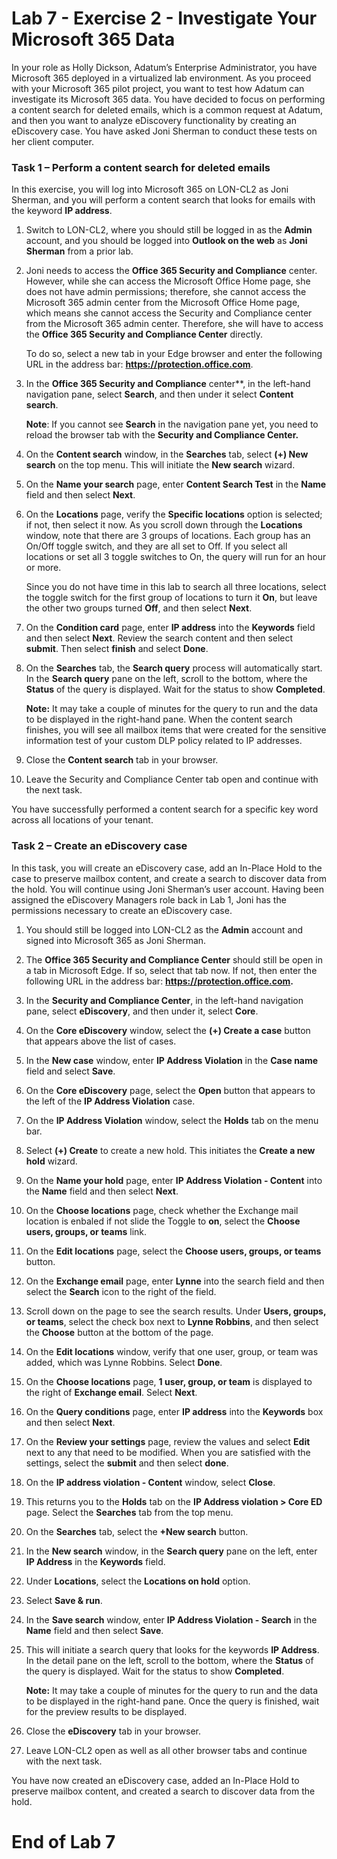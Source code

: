# Lab 7 - Exercise 2 - Investigate Your Microsoft 365 Data

In your role as Holly Dickson, Adatum’s Enterprise Administrator, you have Microsoft 365 deployed in a virtualized lab environment. As you proceed with your Microsoft 365 pilot project, you want to test how Adatum can investigate its Microsoft 365 data. You have decided to focus on performing a content search for deleted emails, which is a common request at Adatum, and then you want to analyze eDiscovery functionality by creating an eDiscovery case. You have asked Joni Sherman to conduct these tests on her client computer.

### Task 1 – Perform a content search for deleted emails

In this exercise, you will log into Microsoft 365 on LON-CL2 as Joni Sherman, and you will perform a content search that looks for emails with the keyword **IP address**.

1. Switch to LON-CL2, where you should still be logged in as the **Admin** account, and you should be logged into **Outlook on the web** as **Joni Sherman** from a prior lab. 

2. Joni needs to access the **Office 365 Security and Compliance** center. However, while she can access the Microsoft Office Home page, she does not have admin permissions; therefore, she cannot access the Microsoft 365 admin center from the Microsoft Office Home page, which means she cannot access the Security and Compliance center from the Microsoft 365 admin center. Therefore, she will have to access the **Office 365 Security and Compliance Center** directly. <br/>

    To do so, select a new tab in your Edge browser and enter the following URL in the address bar: **https://protection.office.com**.

3. In the **Office 365 Security and Compliance** center**, in the left-hand navigation pane, select **Search**, and then under it select **Content search**.  <br/>

    ‎**Note**: If you cannot see **Search** in the navigation pane yet, you need to reload the browser tab with the **Security and Compliance Center.**

4. On the **Content search** window, in the **Searches** tab, select **(+) New search** on the top menu. This will initiate the **New search** wizard.

5. On the **Name your search** page, enter **Content Search Test** in the **Name** field and then select **Next**.

6. On the **Locations** page, verify the **Specific locations** option is selected; if not, then select it now. As you scroll down through the **Locations** window, note that there are 3 groups of locations. Each group has an On/Off toggle switch, and they are all set to Off. If you select all locations or set all 3 toggle switches to On, the query will run for an hour or more. <br/>

    Since you do not have time in this lab to search all three locations, select the toggle switch for the first group of locations to turn it **On**, but leave the other two groups turned **Off**, and then select **Next**.

7. On the **Condition card** page, enter **IP address** into the **Keywords** field and then select **Next**. Review the search content and then select **submit**. Then select **finish** and select **Done**.

8. On the **Searches** tab, the **Search query** process will automatically start. In the **Search query** pane on the left, scroll to the bottom, where the **Status** of the query is displayed. Wait for the status to show **Completed**. <br/>

    **Note:** It may take a couple of minutes for the query to run and the data to be displayed in the right-hand pane. When the content search finishes, you will see all mailbox items that were created for the sensitive information test of your custom DLP policy related to IP addresses. 

9. Close the **Content search** tab in your browser.

10. Leave the Security and Compliance Center tab open and continue with the next task.

You have successfully performed a content search for a specific key word across all locations of your tenant.
 

### Task 2 – Create an eDiscovery case

In this task, you will create an eDiscovery case, add an In-Place Hold to the case to preserve mailbox content, and create a search to discover data from the hold. You will continue using Joni Sherman’s user account. Having been assigned the eDiscovery Managers role back in Lab 1, Joni has the permissions necessary to create an eDiscovery case.

1. You should still be logged into LON-CL2 as the **Admin** account and signed into Microsoft 365 as Joni Sherman. 

2. The **Office 365 Security and Compliance Center** should still be open in a tab in Microsoft Edge. If so, select that tab now. If not, then enter the following URL in the address bar: **https://protection.office.com.** 

3. In the **Security and Compliance Center**, in the left-hand navigation pane, select **eDiscovery**, and then under it, select **Core**.

4. On the **Core eDiscovery** window, select the **(+) Create a case** button that appears above the list of cases.

5. In the **New case** window, enter **IP Address Violation** in the **Case name** field and select **Save**.

6. On the **Core eDiscovery** page, select the **Open** button that appears to the left of the **IP Address Violation** case.

7. On the **IP Address Violation** window, select the **Holds** tab on the menu bar.

8. Select **(+) Create** to create a new hold. This initiates the **Create a new hold** wizard.

9. On the **Name your hold** page, enter **IP Address Violation - Content** into the **Name** field and then select **Next**.

10. On the **Choose locations** page, check whether the Exchange mail location is enbaled if not slide the Toggle to **on**, select the **Choose users, groups, or teams** link.

11. On the **Edit locations** page, select the **Choose users, groups, or teams** button.

12. On the **Exchange email** page, enter **Lynne** into the search field and then select the **Search** icon to the right of the field. 

13. Scroll down on the page to see the search results. Under **Users, groups, or teams**, select the check box next to **Lynne Robbins**, and then select the **Choose** button at the bottom of the page.

14. On the **Edit locations** window, verify that one user, group, or team was added, which was Lynne Robbins. Select **Done**.

15. On the **Choose locations** page, **1 user, group, or team** is displayed to the right of **Exchange email**. Select **Next**.

16. On the **Query conditions** page, enter **IP address** into the **Keywords** box and then select **Next**.

17. On the **Review your settings** page, review the values and select **Edit** next to any that need to be modified. When you are satisfied with the settings, select the **submit** and then select **done**.

18. On the **IP address violation - Content** window, select **Close**.

19. This returns you to the **Holds** tab on the **IP Address violation &gt; Core ED** page. Select the **Searches** tab from the top menu.

20. On the **Searches** tab, select the **+New search** button. 

21. In the **New search** window, in the **Search query** pane on the left, enter **IP Address** in the **Keywords** field.

22. Under **Locations**, select the **Locations on hold** option.

23. Select **Save &amp; run**.

24. In the **Save search** window, enter **IP Address Violation - Search** in the **Name** field and then select **Save**.

25. This will initiate a search query that looks for the keywords **IP Address**. In the detail pane on the left, scroll to the bottom, where the **Status** of the query is displayed. Wait for the status to show **Completed**. <br/>

    **Note:** It may take a couple of minutes for the query to run and the data to be displayed in the right-hand pane. Once the query is finished, wait for the preview results to be displayed. 

26. Close the **eDiscovery** tab in your browser.

27. Leave LON-CL2 open as well as all other browser tabs and continue with the next task.


You have now created an eDiscovery case, added an In-Place Hold to preserve mailbox content, and created a search to discover data from the hold.


# End of Lab 7
